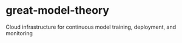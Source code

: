 # great-model-theory
Cloud infrastructure for continuous model training, deployment, and monitoring
